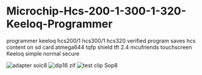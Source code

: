 # Microchip-Hcs-200-1-300-1-320-Keeloq-Programmer

programmer keeloq hcs200/1 hcs300/1 hcs320
verified program saves hcs content on sd card
atmega644 tqfp
shield tft 2.4 mcufriends touchscreen
Keeloq simple normal secure

![adapter soic8](https://user-images.githubusercontent.com/13706103/150989334-e53090d7-544b-43b0-a1c7-c63682ab93cb.jpg)
![dip16 zif](https://user-images.githubusercontent.com/13706103/150989368-dfaf35b7-e02d-4d1d-bece-bc56150ed0ae.jpg)
![test clip Sop8](https://user-images.githubusercontent.com/13706103/150989413-b06ebf57-c5cc-42e0-a534-d25d112fdd1e.jpg)
